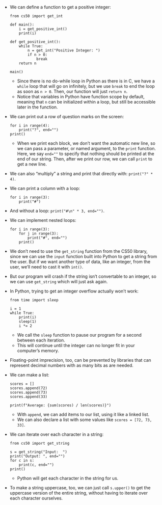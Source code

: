 
*   We can define a function to get a positive integer:
    
        from cs50 import get_int
        
        def main():
            i = get_positive_int()
            print(i)
        
        def get_positive_int():
            while True:
                n = get_int("Positive Integer: ")
                if n > 0:
                    break
            return n
        
        main()
        
    
    *   Since there is no do-while loop in Python as there is in C, we have a `while` loop that will go on infinitely, but we use `break` to end the loop as soon as `n > 0`. Then, our function will just `return n`.
    *   Notice that variables in Python have function scope by default, meaning that `n` can be initialized within a loop, but still be accessible later in the function.
*   We can print out a row of question marks on the screen:
    
        for i in range(4):
            print("?", end="")
        print()
        
    
    *   When we print each block, we don’t want the automatic new line, so we can pass a parameter, or named argument, to the `print` function. Here, we say `end=""` to specify that nothing should be printed at the end of our string. Then, after we print our row, we can call `print` to get a new line.
*   We can also “multiply” a string and print that directly with: `print("?" * 4)`.
*   We can print a column with a loop:
    
        for i in range(3):
            print("#")
        
    
*   And without a loop: `print("#\n" * 3, end="")`.
*   We can implement nested loops:
    
        for i in range(3):
            for j in range(3):
                print("#", end="")
            print()
        
    
*   We don’t need to use the `get_string` function from the CS50 library, since we can use the `input` function built into Python to get a string from the user. But if we want another type of data, like an integer, from the user, we’ll need to cast it with `int()`.
*   But our program will crash if the string isn’t convertable to an integer, so we can use `get_string` which will just ask again.
*   In Python, trying to get an integer overflow actually won’t work:
    
        from time import sleep
        
        i = 1
        while True:
            print(i)
            sleep(1)
            i *= 2
        
    
    *   We call the `sleep` function to pause our program for a second between each iteration.
    *   This will continue until the integer can no longer fit in your computer’s memory.
*   Floating-point imprecision, too, can be prevented by libraries that can represent decimal numbers with as many bits as are needed.
*   We can make a list:
    
        scores = []
        scores.append(72)
        scores.append(73)
        scores.append(33)
        
        print(f"Average: {sum(scores) / len(scores)}")
        
    
    *   With `append`, we can add items to our list, using it like a linked list.
    *   We can also declare a list with some values like `scores = [72, 73, 33]`.
*   We can iterate over each character in a string:
    
        from cs50 import get_string
        
        s = get_string("Input:  ")
        print("Output: ", end="")
        for c in s:
            print(c, end="")
        print()
        
    
    *   Python will get each character in the string for us.
*   To make a string uppercase, too, we can just call `s.upper()` to get the uppercase version of the entire string, without having to iterate over each character ourselves.
